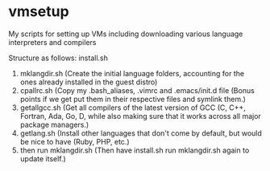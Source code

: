 # vmsetup
My scripts for setting up VMs including downloading various language interpreters and compilers

Structure as follows:
install.sh

1. mklangdir.sh (Create the initial language folders, accounting for the ones already installed in the guest distro)
2. cpallrc.sh (Copy my .bash_aliases, .vimrc and .emacs/init.d file (Bonus points if we get put them in their respective files and symlink them.)
3. getallgcc.sh (Get all compilers of the latest version of GCC (C, C++, Fortran, Ada, Go, D, while also making sure that it works across all major package managers.)
4. getlang.sh (Install other languages that don't come by default, but would be nice to have (Ruby, PHP, etc.)
5. then run mklangdir.sh (Then have install.sh run mklangdir.sh again to update itself.)

    
